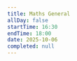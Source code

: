 ```yaml
---
title: Maths General
allDay: false
startTime: 16:30
endTime: 18:00
date: 2025-10-06
completed: null
---
```

